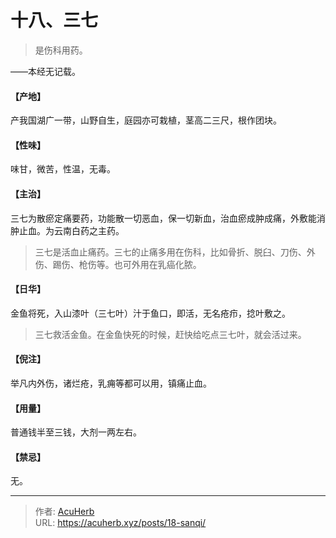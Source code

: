 # 十八、三七


> 是伤科用药。

——本经无记载。
#### 【产地】
产我国湖广一带，山野自生，庭园亦可栽植，茎高二三尺，根作团块。
#### 【性味】
味甘，微苦，性温，无毒。
#### 【主治】
三七为散瘀定痛要药，功能散一切恶血，保一切新血，治血瘀成肿成痛，外敷能消肿止血。为云南白药之主药。

> 三七是活血止痛药。三七的止痛多用在伤科，比如骨折、脱臼、刀伤、外伤、踢伤、枪伤等。也可外用在乳癌化脓。

#### 【日华】
金鱼将死，入山漆叶（三七叶）汁于鱼口，即活，无名疮疖，捻叶敷之。

> 三七救活金鱼。在金鱼快死的时候，赶快给吃点三七叶，就会活过来。

#### 【倪注】
举凡内外伤，诸烂疮，乳痈等都可以用，镇痛止血。
#### 【用量】
普通钱半至三钱，大剂一两左右。
#### 【禁忌】
无。

---

> 作者: [AcuHerb](https://acuherb.xyz)  
> URL: https://acuherb.xyz/posts/18-sanqi/  

